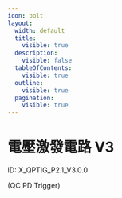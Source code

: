 ```yaml
---
icon: bolt
layout:
  width: default
  title:
    visible: true
  description:
    visible: false
  tableOfContents:
    visible: true
  outline:
    visible: true
  pagination:
    visible: true
---
```


# 電壓激發電路 V3

ID: X\_QPTIG\_P2.1\_V3.0.0&#x20;

(QC PD Trigger)
